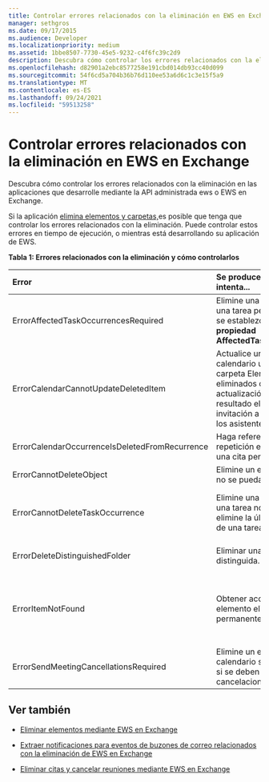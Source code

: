 ```yaml
---
title: Controlar errores relacionados con la eliminación en EWS en Exchange
manager: sethgros
ms.date: 09/17/2015
ms.audience: Developer
ms.localizationpriority: medium
ms.assetid: 1bbe8507-7730-45e5-9232-c4f6fc39c2d9
description: Descubra cómo controlar los errores relacionados con la eliminación en las aplicaciones que desarrolle mediante la API administrada ews o EWS en Exchange.
ms.openlocfilehash: d82901a2ebc8577258e191cbd014db93cc40d099
ms.sourcegitcommit: 54f6cd5a704b36b76d110ee53a6d6c1c3e15f5a9
ms.translationtype: MT
ms.contentlocale: es-ES
ms.lasthandoff: 09/24/2021
ms.locfileid: "59513258"
---
```

# <a name="handling-deletion-related-errors-in-ews-in-exchange"></a>Controlar errores relacionados con la eliminación en EWS en Exchange

Descubra cómo controlar los errores relacionados con la eliminación en las aplicaciones que desarrolle mediante la API administrada ews o EWS en Exchange.
  
Si la aplicación [elimina elementos y carpetas,](deleting-items-by-using-ews-in-exchange.md)es posible que tenga que controlar los errores relacionados con la eliminación. Puede controlar estos errores en tiempo de ejecución, o mientras está desarrollando su aplicación de EWS.
  
**Tabla 1: Errores relacionados con la eliminación y cómo controlarlos**

|**Error**|**Se produce cuando se intenta...**|**Controlarla por...**|
|:-----|:-----|:-----|
|ErrorAffectedTaskOccurrencesRequired  <br/> |Elimine una instancia de una tarea periódica y no se establezca la **propiedad AffectedTaskOccurrence.**  <br/> |Establecer la **propiedad AffectedTaskOccurrence** y volver a intentar la eliminación.  <br/> |
|ErrorCalendarCannotUpdateDeletedItem  <br/> |Actualice un elemento de calendario ubicado en la carpeta Elementos eliminados cuando la actualización daría como resultado el envío de una invitación a una reunión a los asistentes.  <br/> |Cancelar la actualización o mover el elemento de calendario de vuelta a la carpeta calendario predeterminada y actualizar el elemento de calendario.  <br/> |
|ErrorCalendarOccurrenceIsDeletedFromRecurrence  <br/> |Haga referencia a una repetición eliminada de una cita periódica.  <br/> |Quitar una referencia a una repetición eliminada.  <br/> |
|ErrorCannotDeleteObject  <br/> |Elimine un elemento que no se pueda eliminar.  <br/> |Salir de los intentos de eliminar el elemento.  <br/> |
|ErrorCannotDeleteTaskOccurrence  <br/> |Elimine una repetición de una tarea no recurrente o elimine la última aparición de una tarea periódica.  <br/> |Eliminar una tarea no recurrente o salir de los intentos de eliminar la última aparición de una tarea periódica.  <br/> |
|ErrorDeleteDistinguishedFolder  <br/> |Eliminar una carpeta distinguida.  <br/> |Indica que las carpetas predeterminadas no se pueden eliminar.  <br/> |
|ErrorItemNotFound  <br/> |Obtener acceso a un elemento eliminado permanentemente.  <br/> |Quitar referencias a un elemento cuando se elimina del almacén. Si se recupera un elemento, asegúrese de restablecer las referencias necesarias al cliente.  <br/> |
|ErrorSendMeetingCancellationsRequired  <br/> |Elimine un elemento de calendario sin especificar si se deben enviar cancelaciones de reunión.  <br/> |Especificar que las cancelaciones de reuniones deben enviarse o no.  <br/> |
   
## <a name="see-also"></a>Ver también


- [Eliminar elementos mediante EWS en Exchange](deleting-items-by-using-ews-in-exchange.md)
    
- [Extraer notificaciones para eventos de buzones de correo relacionados con la eliminación de EWS en Exchange](pull-notifications-for-ews-deletion-related-mailbox-events-in-exchange.md)
    
- [Eliminar citas y cancelar reuniones mediante EWS en Exchange](how-to-delete-appointments-and-cancel-meetings-by-using-ews-in-exchange.md)
    

